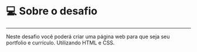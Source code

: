 # 💻 Sobre o desafio

---

Neste desafio você poderá criar uma página web para que seja seu portfolio e currículo. Utilizando HTML e CSS.